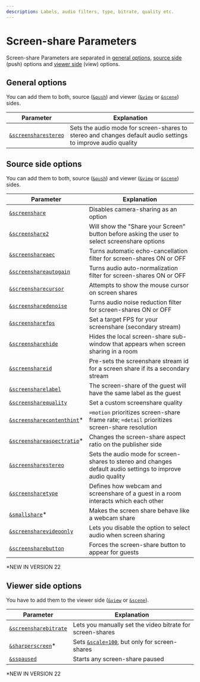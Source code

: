 ```yaml
---
description: Labels, audio filters, type, bitrate, quality etc.
---
```


# Screen-share Parameters

Screen-share Parameters are separated in [general options](./#general-options), [source side](./#source-side-options) (push) options and [viewer side](./#viewer-side-options) (view) options.

## General options

You can add them to both, source ([`&push`](../../source-settings/push.md)) and viewer ([`&view`](../view-parameters/view.md) or [`&scene`](../view-parameters/scene.md)) sides.

| Parameter                                                                     | Explanation                                                                                                 |
| ----------------------------------------------------------------------------- | ----------------------------------------------------------------------------------------------------------- |
| [`&screensharestereo`](../../newly-added-parameters/and-screensharestereo.md) | Sets the audio mode for screen-shares to stereo and changes default audio settings to improve audio quality |

## Source side options

You can add them to both, source ([`&push`](../../source-settings/push.md)) and viewer ([`&view`](../view-parameters/view.md) or [`&scene`](../view-parameters/scene.md)) sides.

| Parameter                                                                           | Explanation                                                                                                 |
| ----------------------------------------------------------------------------------- | ----------------------------------------------------------------------------------------------------------- |
| [`&screenshare`](../../source-settings/screenshare.md)                              | Disables camera-sharing as an option                                                                        |
| [`&screenshare2`](../../newly-added-parameters/and-screenshare2.md)                 | Will show the "Share your Screen" button before asking the user to select screenshare options               |
| [`&screenshareaec`](../../newly-added-parameters/and-screenshareaec.md)             | Turns automatic echo-cancellation filter for screen-shares ON or OFF                                        |
| [`&screenshareautogain`](../../newly-added-parameters/and-screenshareautogain.md)   | Turns audio auto-normalization filter for screen-shares ON or OFF                                           |
| [`&screensharecursor`](../../source-settings/cursor.md)                             | Attempts to show the mouse cursor on screen shares                                                          |
| [`&screensharedenoise`](../../newly-added-parameters/and-screensharedenoise.md)     | Turns audio noise reduction filter for screen-shares ON or OFF                                              |
| [`&screensharefps`](../../source-settings/screensharefps.md)                        | Set a target FPS for your screenshare (secondary stream)                                                    |
| [`&screensharehide`](../../newly-added-parameters/and-screensharehide.md)           | Hides the local screen-share sub-window that appears when screen sharing in a room                          |
| [`&screenshareid`](../../source-settings/screenshareid.md)                          | Pre-sets the screenshare stream id for a screen share if its a secondary stream                             |
| [`&screensharelabel`](../../newly-added-parameters/and-screensharelabel.md)         | The screen-share of the guest will have the same label as the guest                                         |
| [`&screensharequality`](../../source-settings/screensharequality.md)                | Set a custom screenshare quality                                                                            |
| [`&screensharecontenthint`](and-screensharecontenthint.md)\*                        | `=motion` prioritizes screen-share frame rate; `=detail` prioritizes screen-share resolution                |
| [`&screenshareaspectratio`](and-screenshareaspectratio.md)\*                        | Changes the screen-share aspect ratio on the publisher side                                                 |
| [`&screensharestereo`](../../newly-added-parameters/and-screensharestereo.md)       | Sets the audio mode for screen-shares to stereo and changes default audio settings to improve audio quality |
| [`&screensharetype`](../../newly-added-parameters/and-screensharetype.md)           | Defines how webcam and screenshare of a guest in a room interacts which each other                          |
| [`&smallshare`](and-smallshare.md)\*                                                | Makes the screen share behave like a webcam share                                                           |
| [`&screensharevideoonly`](../../newly-added-parameters/and-screensharevideoonly.md) | Lets you disable the option to select audio when screen sharing                                             |
| [`&screensharebutton`](../settings-parameters/and-screensharebutton.md)             | Forces the screen-share button to appear for guests                                                         |

\*NEW IN VERSION 22

## **Viewer side options**

You have to add them to the viewer side ([`&view`](../view-parameters/view.md) or [`&scene`](../view-parameters/scene.md)).

| Parameter                                                                       | Explanation                                                                  |
| ------------------------------------------------------------------------------- | ---------------------------------------------------------------------------- |
| [`&screensharebitrate`](../../newly-added-parameters/and-screensharebitrate.md) | Lets you manually set the video bitrate for screen-shares                    |
| [`&sharperscreen`](and-sharperscreen.md)\*                                      | Sets [`&scale=100`](../view-parameters/scale.md), but only for screen-shares |
| [`&sspaused`](../../parameters-only-on-beta/and-sspaused.md)                    | Starts any screen-share paused                                               |

\*NEW IN VERSION 22
